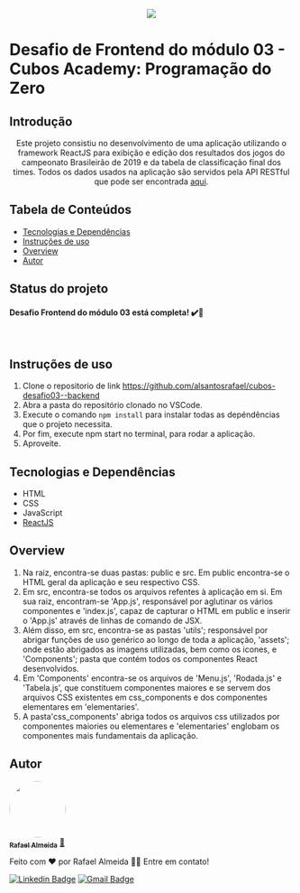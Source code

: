 
<p align="center">
   <img src="https://blog.cubos.io/content/images/2019/02/cubosteste-1.png" />
</p>

Desafio de Frontend do módulo 03 - Cubos Academy: Programação do Zero
================= 

Introdução
---
<p align="center">Este projeto consistiu no desenvolvimento de uma aplicação utilizando o framework ReactJS para exibição e edição dos resultados dos jogos do campeonato 
Brasileirão de 2019 e da tabela de classificação final dos times. Todos os dados usados na aplicação são servidos pela API RESTful que
pode ser encontrada <a href="https://github.com/alsantosrafael/cubos-desafio03--backend">aqui</a>.<p>

Tabela de Conteúdos
---		 
<!--ts-->
   * [Tecnologias e Dependências](#tecnologias-e-dependencias)
   * [Instruções de uso](#instrucoes-de-uso)
   * [Overview](#overview)
   * [Autor](#autor)
<!--te-->

Status do projeto
---
<h4> 
	Desafio Frontend do módulo 03 está completa! ✔️🚀
</h4> <br>

Instruções de uso
---
1. Clone o repositorio de link https://github.com/alsantosrafael/cubos-desafio03--backend
2. Abra a pasta do repositório clonado no VSCode.
3. Execute o comando ```npm install``` para instalar todas as depéndências que o projeto necessita.
4. Por fim, execute npm start no terminal, para rodar a aplicação.
5. Aproveite.

Tecnologias e Dependências
---
<ul>
  <li>HTML</li>
  <li>CSS</li>
  <li>JavaScript</li>
  <li><a href="https://pt-br.reactjs.org/" target="_blank">ReactJS</a></li>

</ul>

Overview
---
1. Na raiz, encontra-se duas pastas: public e src. Em public encontra-se o HTML geral da aplicação e seu respectivo CSS.
2. Em src, encontra-se todos os arquivos refentes à aplicação em si. Em sua raiz, encontram-se 'App.js', responsável por aglutinar os vários componentes
e 'index.js', capaz de capturar o HTML em public e inserir o 'App.js' através de linhas de comando de JSX.
3. Além disso, em src, encontra-se as pastas 'utils'; responsável por abrigar funções de uso genérico ao longo de toda a aplicação,
'assets'; onde estão abrigados as imagens utilizadas, bem como os icones, e 'Components'; pasta que contém todos os componentes React desenvolvidos.
4. Em 'Components' encontra-se os arquivos de 'Menu.js', 'Rodada.js' e 'Tabela.js', que constituem componentes maiores e se servem dos arquivos CSS existentes
em css_components e dos componentes elementares em 'elementaries'.
5. A pasta'css_components' abriga todos os arquivos css utilizados por componentes maiories ou elementares e 'elementaries' englobam os componentes mais fundamentais da aplicação.

Autor
---

<a href="https://github.com/alsantosrafael/">
 <img style="border-radius: 50%;" src="https://avatars1.githubusercontent.com/u/60659321?s=460&u=f7b85d61e01a491287fce14c7e9bc0ee74475cc8&v=4" width="100px;" alt=""/>
 <br />
 <sub><b>Rafael Almeida</b></sub></a> <a href="https://github.com/alsantosrafael" title="Github">🚀</a>


Feito com ❤️ por Rafael Almeida 👋🏽 Entre em contato!

 [![Linkedin Badge](https://img.shields.io/badge/-Rafael-blue?style=flat-square&logo=Linkedin&logoColor=white&link=https://www.linkedin.com/in/rafaalms/)](https://www.linkedin.com/in/rafaalms/) 
[![Gmail Badge](https://img.shields.io/badge/-rafael.profeng@gmail.com-c14438?style=flat-square&logo=Gmail&logoColor=white&link=mailto:rafael.profeng@gmail.com)](mailto:rafael.profeng@gmail.com)
